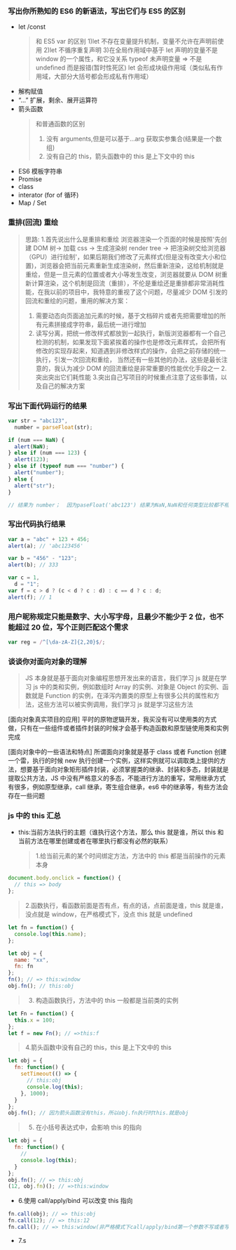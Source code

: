 ### 写出你所熟知的 ES6 的新语法，写出它们与 ES5 的区别

- let /const
  > 和 ES5 var 的区别
  > 1)let 不存在变量提升机制，变量不允许在声明前使用
  > 2)let 不循序重复声明 3)在全局作用域中基于 let 声明的变量不是 window 的一个属性，和它没关系
  > typeof 未声明变量 => 不是 undefined 而是报错(暂时性死区)
  > let 会形成块级作用域（类似私有作用域，大部分大括号都会形成私有作用域）
- 解构赋值
- “...” 扩展，剩余、展开运算符
- 箭头函数
  > 和普通函数的区别
  >
  > 1. 没有 arguments,但是可以基于...arg 获取实参集合(结果是一个数组)
  > 2. 没有自己的 this，箭头函数中的 this 是上下文中的 this
- ES6 模板字符串
- Promise
- class
- interator (for of 循环)
- Map / Set

### 重排(回流) 重绘

> 思路: 1.首先说出什么是重排和重绘
> 浏览器渲染一个页面的时候是按照'先创建 DOM 树-> 加载 css -> 生成渲染树 render tree -> 把渲染树交给浏览器（GPU）进行绘制'，如果后期我们修改了元素样式(但是没有改变大小和位置)，浏览器会把当前元素重新生成渲染树，然后重新渲染，这给机制就是重绘，但是一旦元素的位置或者大小等发生改变，浏览器就要从 DOM 树重新计算渲染，这个机制是回流（重排），不伦是重绘还是重排都非常消耗性能，在我以前的项目中，我特意的重视了这个问题，尽量减少 DOM 引发的回流和重绘的问题，重用的解决方案：
>
> 1. 需要动态向页面追加元素的时候，基于文档碎片或者先把需要增加的所有元素拼接成字符串，最后统一进行增加
> 2. 读写分离，把统一修改样式都放到一起执行，新版浏览器都有一个自己检测的机制，如果发现下面紧挨着的操作也是修改元素样式，会把所有修改的实现存起来，知道遇到非修改样式的操作，会把之前存储的统一执行，引发一次回流和重绘，
>    当然还有一些其他的办法，这些是最长注意的，我认为减少 DOM 的回流重绘是非常重要的性能优化手段之一 2.突出突出它们耗性能 3.突出自己写项目的时候重点注意了这些事情，以及自己的解决方案

### 写出下面代码运行的结果

```javascript
var str = "abc123",
  number = parseFloat(str);

if (num === NaN) {
  alert(NaN);
} else if (num === 123) {
  alert(123);
} else if (typeof num === "number") {
  alert("number");
} else {
  alert("str");
}

// 结果为 number；  因为paseFloat('abc123') 结果为NaN,NaN和任何类型比较都不相等包括和NaN本身比较，NaN是数字类型
```

### 写出代码执行结果

```javascript
var a = "abc" + 123 + 456;
alert(a); // 'abc123456'

var b = "456" - "123";
alert(b); // 333

var c = 1,
  d = "1";
var f = c > d ? (c < d ? c : d) : c == d ? c : d;
alert(f); // 1
```

### 用户昵称规定只能是数字、大小写字母，且最少不能少于 2 位，也不能超过 20 位，写个正则匹配这个需求

```javascript
var reg = /^[\da-zA-Z]{2,20}$/;
```

### 谈谈你对面向对象的理解

> JS 本身就是基于面向对象编程思想开发出来的语言，我们学习 js 就是在学习 js 中的类和实例，例如数组时 Array 的实例、对象是 Object 的实例、函数就是 Function 的实例，在泽泻内置类的原型上有很多公共的属性和方法，这些方法可以被实例调用，我们学习 js 就是学习这些方法

[面向对象真实项目的应用]
平时的原物逻辑开发，我买没有可以使用类的方式做，只有在一些组件或者插件封装的时候才会基于构造函数和原型链使用类和实例完成

[面向对象中的一些语法和特点]
所谓面向对象就是基于 class 或者 Function 创建一个雷，执行的时候 new 执行创建一个实例，这样实例就可以调取类上提供的方法，想要基于面向对象矩形插件封装，必须掌握类的继承、封装和多态，封装就是提取公共方法，JS 中没有严格意义的多态，不能进行方法的重写，常用继承方式有很多，例如原型继承，call 继承，寄生组合继承，es6 中的继承等，有些方法会存在一些问题

### js 中的 this 汇总

- this:当前方法执行的主题（谁执行这个方法，那么 this 就是谁，所以 this 和当前方法在哪里创建或者在哪里执行都没有必然的联系）
  > 1.给当前元素的某个时间绑定方法，方法中的 this 都是当前操作的元素本身

```javascript
document.body.onclick = function() {
  // this => body
};
```

> 2.函数执行，看函数前面是否有点，有点的话，点前面是谁，this 就是谁，没点就是 window，在严格模式下，没点 this 就是 undefined

```javascript
let fn = function() {
  console.log(this.name);
};

let obj = {
  name: "xx",
  fn: fn
};
fn(); // => this:window
obj.fn(); // this:obj
```

> 3. 构造函数执行，方法中的 this 一般都是当前类的实例

```javascript
let Fn = function() {
  this.x = 100;
};
let f = new Fn(); // =>this:f
```

> 4.箭头函数中没有自己的 this，this 是上下文中的 this

```javascript
let obj = {
  fn: function() {
    setTimeout(() => {
      // this:obj
      console.log(this);
    }, 1000);
  }
};
obj.fn(); // 因为箭头函数没有this，所以obj.fn执行时this.就是obj
```

> 5. 在小括号表达式中，会影响 this 的指向

```javascript
let obj = {
  fn: function() {
    //
    console.log(this);
  }
};
obj.fn(); // => this:obj
(12, obj.fn)(); // =>this:window
```

- 6.使用 call/apply/bind 可以改变 this 指向

```javascript
fn.call(obj); // => this:obj
fn.call(12); // => this:12
fn.call(); // => this:window(非严格模式下call/apply/bind第一个参数不写或者写null和undefined，this都是window，严格模式下写谁this是谁就是谁，不写就是undefined)
```

- 7.s
